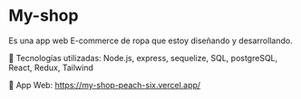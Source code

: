 # My-shop

Es una app web E-commerce de ropa que estoy diseñando y desarrollando.

 Tecnologías utilizadas: Node.js, express, sequelize, SQL, postgreSQL, React, Redux, Tailwind
  
 App Web: https://my-shop-peach-six.vercel.app/
